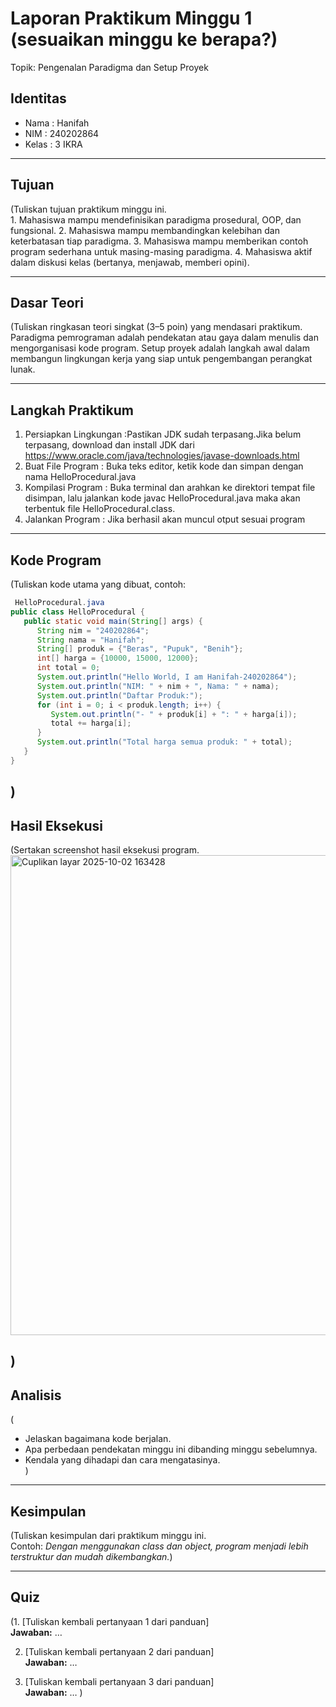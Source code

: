 # Laporan Praktikum Minggu 1 (sesuaikan minggu ke berapa?)
Topik: Pengenalan Paradigma dan Setup Proyek

## Identitas
- Nama  : Hanifah
- NIM   : 240202864
- Kelas : 3 IKRA

---
 
## Tujuan
(Tuliskan tujuan praktikum minggu ini.   
    1. Mahasiswa mampu mendefinisikan paradigma prosedural, OOP, dan fungsional.
    2. Mahasiswa mampu membandingkan kelebihan dan keterbatasan tiap paradigma.
    3. Mahasiswa mampu memberikan contoh program sederhana untuk masing-masing paradigma.
    4. Mahasiswa aktif dalam diskusi kelas (bertanya, menjawab, memberi opini).


---

## Dasar Teori
(Tuliskan ringkasan teori singkat (3–5 poin) yang mendasari praktikum.  
Paradigma pemrograman adalah pendekatan atau gaya dalam menulis dan mengorganisasi kode program.
Setup proyek adalah langkah awal dalam membangun lingkungan kerja yang siap untuk pengembangan perangkat lunak.

---

## Langkah Praktikum
1. Persiapkan Lingkungan :Pastikan JDK sudah terpasang.Jika belum terpasang, download dan install JDK dari https://www.oracle.com/java/technologies/javase-downloads.html
2. Buat File Program : Buka teks editor, ketik kode dan simpan dengan nama HelloProcedural.java
3. Kompilasi Program : Buka terminal dan arahkan ke direktori tempat file disimpan, lalu jalankan kode javac HelloProcedural.java
maka akan terbentuk file HelloProcedural.class.
4. Jalankan Program : Jika berhasil akan muncul otput sesuai program 

---

## Kode Program
(Tuliskan kode utama yang dibuat, contoh:  

```java
 HelloProcedural.java
public class HelloProcedural {
   public static void main(String[] args) {
      String nim = "240202864";
      String nama = "Hanifah";
      String[] produk = {"Beras", "Pupuk", "Benih"};
      int[] harga = {10000, 15000, 12000};
      int total = 0;
      System.out.println("Hello World, I am Hanifah-240202864");
      System.out.println("NIM: " + nim + ", Nama: " + nama);
      System.out.println("Daftar Produk:");
      for (int i = 0; i < produk.length; i++) {
         System.out.println("- " + produk[i] + ": " + harga[i]);
         total += harga[i];
      }
      System.out.println("Total harga semua produk: " + total);
   }
}
```
)
---

## Hasil Eksekusi
(Sertakan screenshot hasil eksekusi program.  
<img width="1366" height="768" alt="Cuplikan layar 2025-10-02 163428" src="https://github.com/user-attachments/assets/30b8eacb-f31d-4c72-8b44-afdb5c93dda1" />

)
---

## Analisis
(
- Jelaskan bagaimana kode berjalan.  
- Apa perbedaan pendekatan minggu ini dibanding minggu sebelumnya.  
- Kendala yang dihadapi dan cara mengatasinya.  
)
---

## Kesimpulan
(Tuliskan kesimpulan dari praktikum minggu ini.  
Contoh: *Dengan menggunakan class dan object, program menjadi lebih terstruktur dan mudah dikembangkan.*)

---

## Quiz
(1. [Tuliskan kembali pertanyaan 1 dari panduan]  
   **Jawaban:** …  

2. [Tuliskan kembali pertanyaan 2 dari panduan]  
   **Jawaban:** …  

3. [Tuliskan kembali pertanyaan 3 dari panduan]  
   **Jawaban:** …  )
